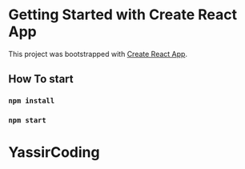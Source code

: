 # Getting Started with Create React App

This project was bootstrapped with [Create React App](https://github.com/facebook/create-react-app).

## How To start 

### `npm install`
### `npm start`

# YassirCoding
